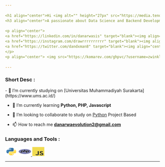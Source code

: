```yaml
---

<h1 align="center">Hi <img alt="" height="27px" src="https://media.tenor.com/Wx9IEmZZXSoAAAAi/hi.gif" />, I'm Danar Wasis Pambudi</h1>
<h3 align="center">A passionate about Data Science and Backend Development<br>from Sragen, Central Java</h3>

<p align="center">
<a href="https://linkedin.com/in/danarwasis" target="blank"><img align="center" src="https://raw.githubusercontent.com/rahuldkjain/github-profile-readme-generator/master/src/images/icons/Social/linked-in-alt.svg" alt="danarwasis" height="30" width="40" /></a>
<a href="https://instagram.com/drawrrrrrrrrrr" target="blank"><img align="center" src="https://raw.githubusercontent.com/rahuldkjain/github-profile-readme-generator/master/src/images/icons/Social/instagram.svg" alt="drawrrrrrrrrrr" height="30" width="40" /></a>
<a href="https://twitter.com/dandxman8" target="blank"><img align="center" src="https://raw.githubusercontent.com/rahuldkjain/github-profile-readme-generator/master/src/images/icons/Social/twitter.svg" alt="dandxman8" height="30" width="40" /></a>
</p>
<p align="center"> <img src="https://komarev.com/ghpvc/?username=zwinkle&label=Profile%20views&color=0e75b6&style=flat-square" alt="zwinkle" height="20px"/> </p>

---
```


<h3 align="left">Short Desc :</h3>
- 🔭 I’m currently studying on [Universitas Muhammadiyah Surakarta](https://www.ums.ac.id/)

- 🌱 I’m currently learning **Python, PHP, Javascript**

- 👯 I’m looking to collaborate to study on [Python](https://www.python.org/) Project Based

- 📫 How to reach me **danarwaevolution2@gmail.com**

<h3 align="left">Languages and Tools :</h3>
<p align="left>
<a href="https://www.python.org" target="_blank" rel="noreferrer"> <img src="https://raw.githubusercontent.com/devicons/devicon/master/icons/python/python-original.svg" alt="python" width="40" height="30"/> </a>
<a href="https://www.php.net" target="_blank" rel="noreferrer"> <img src="https://raw.githubusercontent.com/devicons/devicon/master/icons/php/php-original.svg" alt="php" width="40" height="30"/> </a>
<a href="https://developer.mozilla.org/en-US/docs/Web/JavaScript" target="_blank" rel="noreferrer"> <img src="https://raw.githubusercontent.com/devicons/devicon/master/icons/javascript/javascript-original.svg" alt="javascript" width="40" height="30"/> </a>
</p>

---
